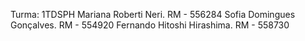 Turma: 1TDSPH
Mariana Roberti Neri. RM - 556284
Sofia Domingues Gonçalves. RM - 554920
Fernando Hitoshi Hirashima. RM - 558730
